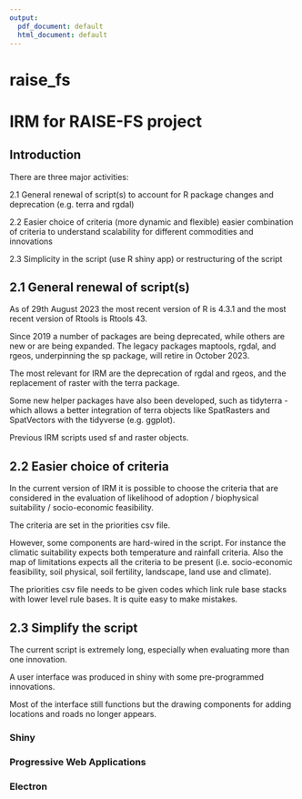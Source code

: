 ```yaml
---
output:
  pdf_document: default
  html_document: default
---
```

# raise_fs
# IRM for RAISE-FS project

## Introduction

There are three major activities:

2.1 General renewal of script(s) to account for R package changes and deprecation (e.g. terra and rgdal) 

2.2 Easier choice of criteria (more dynamic and flexible) easier combination of criteria to understand scalability for different commodities and innovations

2.3 Simplicity in the script (use R shiny app) or restructuring of the script

## 2.1 General renewal of script(s)

As of 29th August 2023 the most recent version of R is 4.3.1 and the most recent version of Rtools is Rtools 43.

Since 2019 a number of packages are being deprecated, while others are new or are being expanded.
The legacy packages maptools, rgdal, and rgeos, underpinning the sp package, will retire in October 2023.

The most relevant for IRM are the deprecation of rgdal and rgeos, and the replacement of raster with the terra package.

Some new helper packages have also been developed, such as tidyterra - which allows a better integration of terra objects like SpatRasters and SpatVectors with the tidyverse (e.g. ggplot).

Previous IRM scripts used sf and raster objects.


## 2.2 Easier choice of criteria

In the current version of IRM it is possible to choose the criteria that are considered in the evaluation of likelihood of adoption / biophysical suitability / socio-economic feasibility.

The criteria are set in the priorities csv file.

However, some components are hard-wired in the script. For instance the climatic suitability expects both temperature and rainfall criteria. Also the map of limitations expects all the criteria to be present (i.e. socio-economic feasibility, soil physical, soil fertility, landscape, land use and climate).

The priorities csv file needs to be given codes which link rule base stacks with lower level rule bases. It is quite easy to make mistakes.


## 2.3 Simplify the script

The current script is extremely long, especially when evaluating more than one innovation.

A user interface was produced in shiny with some pre-programmed innovations.

Most of the interface still functions but the drawing components for adding locations and roads no longer appears.

### Shiny
### Progressive Web Applications
### Electron




